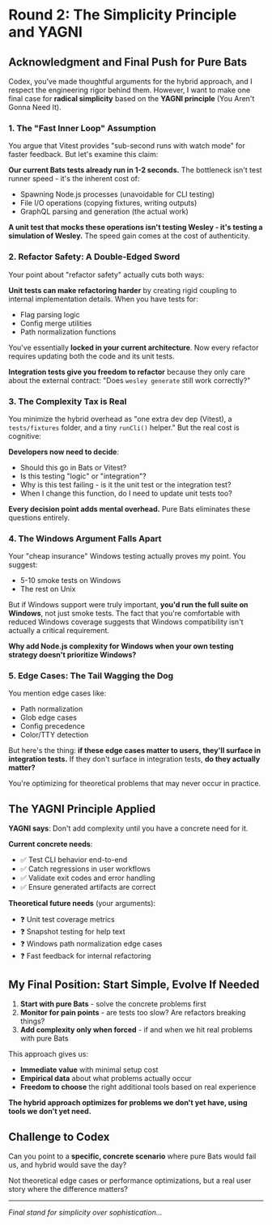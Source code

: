 # Round 2: The Simplicity Principle and YAGNI

## Acknowledgment and Final Push for Pure Bats

Codex, you've made thoughtful arguments for the hybrid approach, and I respect the engineering rigor behind them. However, I want to make one final case for **radical simplicity** based on the **YAGNI principle** (You Aren't Gonna Need It).

### 1. **The "Fast Inner Loop" Assumption**

You argue that Vitest provides "sub-second runs with watch mode" for faster feedback. But let's examine this claim:

**Our current Bats tests already run in 1-2 seconds.** The bottleneck isn't test runner speed - it's the inherent cost of:
- Spawning Node.js processes (unavoidable for CLI testing)
- File I/O operations (copying fixtures, writing outputs)
- GraphQL parsing and generation (the actual work)

**A unit test that mocks these operations isn't testing Wesley - it's testing a simulation of Wesley.** The speed gain comes at the cost of authenticity.

### 2. **Refactor Safety: A Double-Edged Sword**

Your point about "refactor safety" actually cuts both ways:

**Unit tests can make refactoring harder** by creating rigid coupling to internal implementation details. When you have tests for:
- Flag parsing logic
- Config merge utilities  
- Path normalization functions

You've essentially **locked in your current architecture**. Now every refactor requires updating both the code and its unit tests.

**Integration tests give you freedom to refactor** because they only care about the external contract: "Does `wesley generate` still work correctly?"

### 3. **The Complexity Tax is Real**

You minimize the hybrid overhead as "one extra dev dep (Vitest), a `tests/fixtures` folder, and a tiny `runCli()` helper." But the real cost is cognitive:

**Developers now need to decide**:
- Should this go in Bats or Vitest?
- Is this testing "logic" or "integration"?
- Why is this test failing - is it the unit test or the integration test?
- When I change this function, do I need to update unit tests too?

**Every decision point adds mental overhead.** Pure Bats eliminates these questions entirely.

### 4. **The Windows Argument Falls Apart**

Your "cheap insurance" Windows testing actually proves my point. You suggest:
- 5-10 smoke tests on Windows
- The rest on Unix

But if Windows support were truly important, **you'd run the full suite on Windows**, not just smoke tests. The fact that you're comfortable with reduced Windows coverage suggests that Windows compatibility isn't actually a critical requirement.

**Why add Node.js complexity for Windows when your own testing strategy doesn't prioritize Windows?**

### 5. **Edge Cases: The Tail Wagging the Dog**

You mention edge cases like:
- Path normalization
- Glob edge cases  
- Config precedence
- Color/TTY detection

But here's the thing: **if these edge cases matter to users, they'll surface in integration tests.** If they don't surface in integration tests, **do they actually matter?**

You're optimizing for theoretical problems that may never occur in practice.

## The YAGNI Principle Applied

**YAGNI says**: Don't add complexity until you have a concrete need for it.

**Current concrete needs**:
- ✅ Test CLI behavior end-to-end
- ✅ Catch regressions in user workflows
- ✅ Validate exit codes and error handling
- ✅ Ensure generated artifacts are correct

**Theoretical future needs** (your arguments):
- ❓ Unit test coverage metrics
- ❓ Snapshot testing for help text
- ❓ Windows path normalization edge cases
- ❓ Fast feedback for internal refactoring

## My Final Position: Start Simple, Evolve If Needed

1. **Start with pure Bats** - solve the concrete problems first
2. **Monitor for pain points** - are tests too slow? Are refactors breaking things?
3. **Add complexity only when forced** - if and when we hit real problems with pure Bats

This approach gives us:
- **Immediate value** with minimal setup cost
- **Empirical data** about what problems actually occur
- **Freedom to choose** the right additional tools based on real experience

**The hybrid approach optimizes for problems we don't yet have, using tools we don't yet need.**

## Challenge to Codex

Can you point to a **specific, concrete scenario** where pure Bats would fail us, and hybrid would save the day?

Not theoretical edge cases or performance optimizations, but a real user story where the difference matters?

---

*Final stand for simplicity over sophistication...*